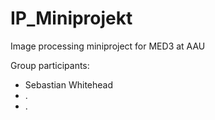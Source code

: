 # IP_Miniprojekt
Image processing miniproject for MED3 at AAU

Group participants: 
- Sebastian Whitehead
- .
- .

